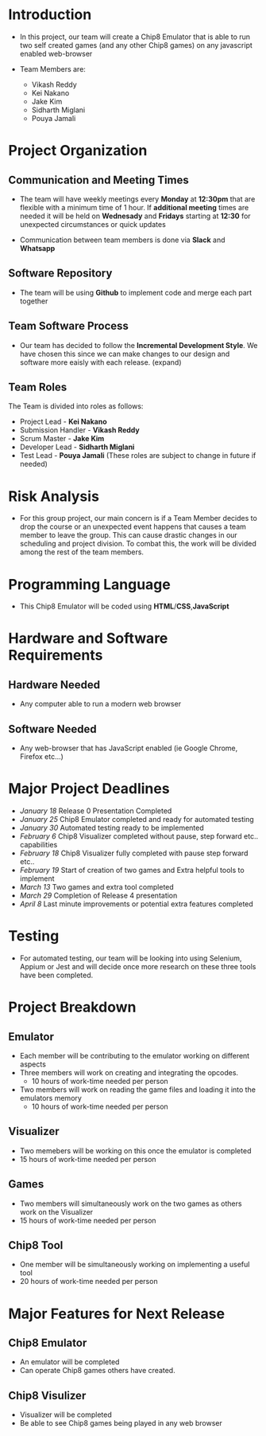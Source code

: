 # **Introduction**
* In this project, our team will create a Chip8 Emulator that is able to run two self created games (and any other Chip8 games) on any javascript enabled web-browser

* Team Members are:
  * Vikash Reddy
  * Kei Nakano
  * Jake Kim
  * Sidharth Miglani
  * Pouya Jamali

# **Project Organization**
## Communication and Meeting Times
* The team will have weekly meetings every **Monday** at **12:30pm** that are flexible with a minimum time of 1 hour. If **additional meeting** times are needed it will be held on **Wednesady** and **Fridays** starting at **12:30** for unexpected circumstances or quick updates

* Communication between team members is done via **Slack** and **Whatsapp**

## Software Repository
* The team will be using **Github** to implement code and merge each part together

## Team Software Process
* Our team has decided to follow the **Incremental Development Style**. We have chosen this since we can make changes to our design and software more eaisly with each release. (expand)
	
## Team Roles
The Team is divided into roles as follows:
*   Project Lead - **Kei Nakano** 
*   Submission Handler - **Vikash Reddy**
*   Scrum Master - **Jake Kim**
*   Developer Lead - **Sidharth Miglani**
*   Test Lead - **Pouya Jamali**
(These roles are subject to change in future if needed)
		
		
# **Risk Analysis**
* For this group project, our main concern is if a Team Member decides to drop the course or an unexpected event happens that causes a team member to leave the group. This can cause drastic changes in our scheduling and project division. To combat this, the work will be divided among the rest of the team members.

# **Programming Language**
* This Chip8 Emulator will be coded using **HTML**/**CSS**,**JavaScript**

# **Hardware and Software Requirements**
## Hardware Needed
*   Any computer able to run a modern web browser 
	
## Software Needed
*   Any web-browser that has JavaScript enabled (ie Google Chrome, Firefox etc...)

# **Major Project Deadlines**
*   _January 18_  Release 0 Presentation Completed
*   _January 25_  Chip8 Emulator completed and ready for automated testing
*   _January 30_  Automated testing ready to be implemented
*   _February 6_  Chip8 Visualizer completed without pause, step forward etc.. capabilities
*   _February 18_ Chip8 Visualizer fully completed with pause step forward etc.. 
*   _February 19_ Start of creation of two games and Extra helpful tools to implement
*   _March 13_    Two games and extra tool completed
*   _March 29_    Completion of Release 4 presentation
*   _April 8_     Last minute improvements or potential extra features completed
	
# **Testing**
* For automated testing, our team will be looking into using Selenium, Appium or Jest and will decide once more research on these three tools have been completed.
	
# **Project Breakdown**
## Emulator
*   Each member will be contributing to the emulator working on different aspects
  * Three members will work on creating and integrating the opcodes.
    * 10 hours of work-time needed per person
  * Two members will work on reading the game files and loading it into the emulators memory  
    * 10 hours of work-time needed per person
	
## Visualizer
*   Two memebers will be working on this once the emulator is completed
   * 15 hours of work-time needed per person

## Games
*   Two members will simultaneously work on the two games as others work on the Visualizer
   * 15 hours of work-time needed per person
	
## Chip8 Tool
*   One member will be simultaneously working on implementing a useful tool
  * 20 hours of work-time needed per person

# **Major Features for Next Release**
## Chip8 Emulator
* An emulator will be completed
* Can operate Chip8 games others have created.
## Chip8 Visulizer
* Visualizer will be completed
* Be able to see Chip8 games being played in any web browser


  
	
